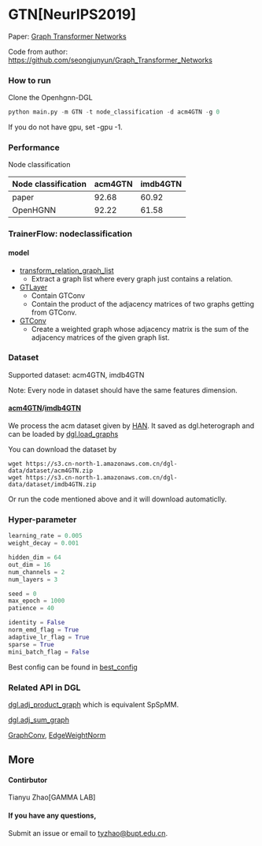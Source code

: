 # GTN[NeurIPS2019]

Paper: [Graph Transformer Networks](https://arxiv.org/abs/1911.06455)

Code from author: https://github.com/seongjunyun/Graph_Transformer_Networks

### How to run

Clone the Openhgnn-DGL

```python
python main.py -m GTN -t node_classification -d acm4GTN -g 0
```

If you do not have gpu, set -gpu -1.

### Performance

Node classification 

| Node classification | acm4GTN | imdb4GTN |
| ------------------- | ------- | -------- |
| paper               | 92.68   | 60.92    |
| OpenHGNN            | 92.22   | 61.58    |

### TrainerFlow: nodeclassification

#### model

- [transform_relation_graph_list](../../utils/utils.py)
  - Extract a  graph list where every graph just contains a relation.
- [GTLayer](../../models/GTN_sparse.py)
  - Contain GTConv
  - Contain the product of the adjacency matrices of two graphs getting from GTConv.
- [GTConv](../../models/GTN_sparse.py)
  - Create a weighted graph whose adjacency matrix is the sum of the adjacency matrices of the given graph list.

### Dataset

Supported dataset: acm4GTN, imdb4GTN

Note: Every node in dataset should have the same features dimension.

#### [acm4GTN](../../dataset/#acm4GTN)/[imdb4GTN](../../dataset/#IMDB)

We process the acm dataset given by [HAN](https://github.com/Jhy1993/HAN). It saved as dgl.heterograph and can be loaded by [dgl.load_graphs](https://docs.dgl.ai/en/latest/generated/dgl.load_graphs.html)

You can download the dataset by

```
wget https://s3.cn-north-1.amazonaws.com.cn/dgl-data/dataset/acm4GTN.zip
wget https://s3.cn-north-1.amazonaws.com.cn/dgl-data/dataset/imdb4GTN.zip
```

Or run the code mentioned above and it will download automaticlly.

### Hyper-parameter

```python
learning_rate = 0.005
weight_decay = 0.001

hidden_dim = 64
out_dim = 16
num_channels = 2
num_layers = 3

seed = 0
max_epoch = 1000
patience = 40

identity = False
norm_emd_flag = True
adaptive_lr_flag = True
sparse = True
mini_batch_flag = False
```

Best config can be found in [best_config](../../utils/beest_config.py)

### Related API in DGL

[dgl.adj_product_graph](https://docs.dgl.ai/en/latest/generated/dgl.adj_product_graph.html#dgl-adj-product-graph) which is equivalent SpSpMM.

[dgl.adj_sum_graph](https://docs.dgl.ai/en/latest/generated/dgl.adj_sum_graph.html#dgl.adj_sum_graph)

[GraphConv](https://docs.dgl.ai/en/latest/api/python/nn.pytorch.html?#graphconv), [EdgeWeightNorm](https://docs.dgl.ai/en/latest/api/python/nn.pytorch.html?#edgeweightnorm)

## More

#### Contirbutor

Tianyu Zhao[GAMMA LAB]

#### If you have any questions,

Submit an issue or email to [tyzhao@bupt.edu.cn](mailto:tyzhao@bupt.edu.cn).

